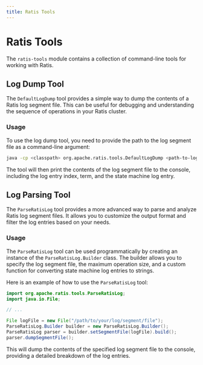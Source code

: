 ```yaml
---
title: Ratis Tools
---
```


# Ratis Tools

The `ratis-tools` module contains a collection of command-line tools for working with Ratis.

## Log Dump Tool

The `DefaultLogDump` tool provides a simple way to dump the contents of a Ratis log segment file. This can be useful for debugging and understanding the sequence of operations in your Ratis cluster.

### Usage

To use the log dump tool, you need to provide the path to the log segment file as a command-line argument:

```bash
java -cp <classpath> org.apache.ratis.tools.DefaultLogDump <path-to-log-segment-file>
```

The tool will then print the contents of the log segment file to the console, including the log entry index, term, and the state machine log entry.

## Log Parsing Tool

The `ParseRatisLog` tool provides a more advanced way to parse and analyze Ratis log segment files. It allows you to customize the output format and filter the log entries based on your needs.

### Usage

The `ParseRatisLog` tool can be used programmatically by creating an instance of the `ParseRatisLog.Builder` class. The builder allows you to specify the log segment file, the maximum operation size, and a custom function for converting state machine log entries to strings.

Here is an example of how to use the `ParseRatisLog` tool:

```java
import org.apache.ratis.tools.ParseRatisLog;
import java.io.File;

// ...

File logFile = new File("/path/to/your/log/segment/file");
ParseRatisLog.Builder builder = new ParseRatisLog.Builder();
ParseRatisLog parser = builder.setSegmentFile(logFile).build();
parser.dumpSegmentFile();
```

This will dump the contents of the specified log segment file to the console, providing a detailed breakdown of the log entries.
